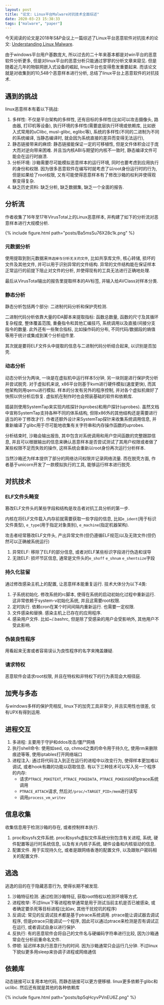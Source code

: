 ```yaml
---
layout: post
title: "论文: Linux平台Malware对抗技术全面综述"
date: 2020-03-23 15:38:33
tags: ["malware", "paper"]
---
```


今天阅读的论文是2018年S&P会议上一篇综述了Linux平台恶意软件对抗技术的论文: [Understanding Linux Malware](https://ieeexplore.ieee.org/document/8418602).

由于windows平台用户基数庞大, 所以过去的二十年来基本都是对win平台的恶意软件分析更多, 但是对linux平台的恶意分析只能通过寥寥的分析文章来窥见. 但是随着近几年的物联网嵌入式设备的崛起, linux平台也变得愈发重要起来. 而该论文就是对收集到的10,548个恶意样本进行分析, 总结了linux平台上恶意软件的对抗技术. 

## 遇到的挑战

linux恶意样本有着以下挑战:

1. 多样性: 不仅是平台架构的多样性, 还有目标的多样性(比如可以攻击摄像头, 路由器, 打印机等设备), 执行环境的多样性(需要底层执行环境或依赖库, 比如嵌入式常用的uClibc, musl-glibc, eglibc等), 系统的多样性(不同的二进制为不同的系统编译, 当静态编译时, 就会因为系统直接的差异而变得无法运行),
2. 静态链接带来的麻烦: 静态链接能保证一定的可移植性, 但是文件体积会过于庞大而对逆向带来困难. 并且当内核ABI与期望的内核不一致时, 静态编译文件可能会在运行时崩溃.
3. 分析环境: 沙箱需要尽可能模拟恶意样本的运行环境, 同时也要考虑到应用执行的身份和权限. 因为很多恶意软件在编写时就考虑了以root身份运行时的行为, 但是如果给了root权限, 又有可能使得恶意样本有了修改沙箱的权利并使得观察变得复杂. 
4. 缺乏历史资料: 缺乏分析, 缺乏数据集, 缺乏一个全面的报告.

## 分析流

作者收集了16年至17年VirusTotal上的Linux恶意样本, 并构建了如下的分析流对恶意样本进行大规模分析.

{% include figure.html path="posts/Ba5msSu76X28c1k.png" %}

### 元数据分析

使用提取到到元数据来`筛选掉与分析无关的文件`, 比如共享库文件, 核心转储, 损坏的文件及其他文件, 并可以用于识别异常的文件结构. 异常的文件结构能在保证样本正常运行的前提下阻止对文件的分析, 并使得现有的工具无法进行正确地处理. 

最后从VirusTotal输出的报告里提取样本的AV标签, 并输入给AVClass对样本分类.

### 静态分析

静态分析包括两个部分: 二进制代码分析和保护壳检测. 

二进制代码分析依靠大量的IDA脚本来提取指标: 函数总数量, 函数的尺寸及其循环复杂程度, 整体覆盖范围, 重叠指令和其他汇编技巧, 系统调用以及直接/间接分支指令的数量. 此外还有一些聚合指标, 比如操作码的分布, 不同代码/数据段的熵值等用于统计或集成到某个分析组件里.

其次就是要将ELF文件头中提取的信息与二进制代码分析结合起来, 以识别是否加壳. 

### 动态分析

动态分析分为两块, 一块是在虚拟机中运行样本5分钟, 另一块则是进行保护壳分析并尝试脱壳. 对于虚拟机来说, x86平台则基于kvm进行硬件模拟(速度更快), 而其他架构则用qemu进行模拟. 样本的分发有另外的程序控制, 并对各个虚拟机做好了快照以供分析后恢复. 虚拟机在制作时也会预装基础的软件和依赖库.

插装则使用SystemTap来实现内核探针(kprobes)和用户探针(uprobes). 虽然文档中宣称SystemTap支持各种不同的体系结构, 但除x86外的其他结构还是需要进行适当的补丁修改才行. 作者还额外设计来SystemTap探针来收集系统调用信息, 并重新编译了glibc用于尽可能地收集有关字符串和内存操作函数的uprobes.

分析结束时, 沙箱会输出报告, 其中包含对系统调用和用户空间函数的完整跟踪信息, 并且可以根据输出的信息来确认恶意样本是否尝试测试了其用户权限或者做了某些权限不足而失败的操作, 这样系统会重新以root身份再次运行分析样本. 

当然沙箱还为样本提供了部分的网络访问权限并记录网络流量. 而在脱壳方面, 作者基于unicorn开发了一款模拟执行的工具, 能够运行样本进行脱壳. 

## 对抗技术

### ELF文件头畸变

篡改ELF文件头的某些字段和结构是攻击者对抗工具分析的第一步. 

内核在将ELF文件载入内存前就需要获取一些字段的信息, 比如`e_ident`(用于标识文件类型), `e_type`(用于指定对象类别), `e_machine`(指定机器架构). 

攻击者经常篡改ELF文件头, 产出异常文件(但仍遵循ELF规范)以及无效文件(但仍然可以正确被系统运行)

1. 异常ELF: 移除了ELF的部分信息, 或者对ELF某些标识字段进行伪造和误导
2. 无效ELF: 损坏节区信息, 通常是文件头的`e_shoff` `e_shnum` `e_shentsize`字段


### 持久化驻留

通过修改感染主机上的配置, 让恶意样本能重复运行. 技术大体分为以下4类:

1. 子系统初始化. 修改系统的rc脚本, 使得在系统的启动初始化过程中重新运行. 这非常依赖于system-v初始化系统, 并且这需要root权限.
2. 定时执行. 依赖cron在某个时间间隔内重新运行. 也需要一定权限.
3. 文件感染和替换. 感染主机上已存在的应用程序.
4. 感染用户文件. 比如~/.bashrc, 但是除了受感染的用户会受影响外, 其他用户不受此影响.

### 伪装良性程序

用看起来无害或者容易误认为良性程序的名字来掩盖嫌疑. 

### 请求特权

恶意软件会请求root权限, 并且在特权和非特权下的行为表现会大相径庭. 

## 加壳与多态

与windows多样的保护壳相反, linux下的加壳工具非常少, 并且实用性也很差, 仅有UPX有得到运用. 

## 进程交互

1. 多进程: 主要用于守护和ddos攻击/僵尸网络
2. 执行shell命令: 使用如sed, cp, chmod之类的命令用于持久化, 使用rm来删除痕迹等等, 使用iptables打开网络端口
3. 进程注入: 通过将代码注入到正在运行的进程中以改变行为, 使得样本更加难以调试, 或者hook有趣的功能以窃取信息. 有以下三种技术可以写入另一个程序的内存:
    * 请求`PTRACE_POKETEXT`, `PTRACE_POKEDATA,` `PTRACE_POKEUSER`的ptrace系统调用
    * `PTRACE_ATTACH`请求, 然后对`/proc/<TARGET_PID>/mem`进行读写
    * 调用`process_vm_writev`

## 信息收集

收集信息用于检测沙箱的存在, 或者控制样本执行. 

1. proc和sysfs文件系统. proc和sysfs虚拟文件系统分别包含有关进程, 系统, 硬件配置等运行时系统信息, 以及有关内核子系统, 硬件设备和内核驱动的信息. 
2. 配置文件. 用于实现持久化, 或者是跟网络香港的配置文件, 以及跟账户密码相关的配置文件. 

## 逃逸

逃逸的目的在于隐藏恶意行为, 使得长期不被发现. 

1. 沙箱特征检测. 通过检测沙箱特征, 获取root特权以检测环境等方式. 
2. 进程枚举: 不过linux下等进程枚举通常是用于测试当前主机是否已被感染, 或者确定要杀死等目标进程(比如av, 其他干扰挖坑的程序)
3. 反调试: 常见的反调试技术都是基于ptrace系统调用. ptrace能让调试器去调试程序, 但是ptrace只能调试一个程序, 因此可以通过ptrace来检测是否有调试正在运行, 或者调试自身以进行保护. 
4. 反执行: 有的恶意软件会将自己的文件名与硬编码字符串进行比较, 因为沙箱通常会在分析前重命名文件. 
5. 停顿: 延迟样本执行恶意行为的时间. 因为沙箱通常只会运行几分钟. 不过linux下貌似更多用sleep来协调子进程或网络通信

## 依赖库

动态链接可以复用本地代码, 而静态链接可以更方便移植. linux更多依赖于glibc和uclibc. 然后还有就是其他的各种依赖库

{% include figure.html path="posts/bp5qHcyvPVnEU6Z.png" %}
